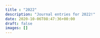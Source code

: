 ```yaml
---
title : "2022"
description: "Journal entries for 2022!"
date: 2020-10-06T08:47:36+00:00
draft: false
images: []
---
```

